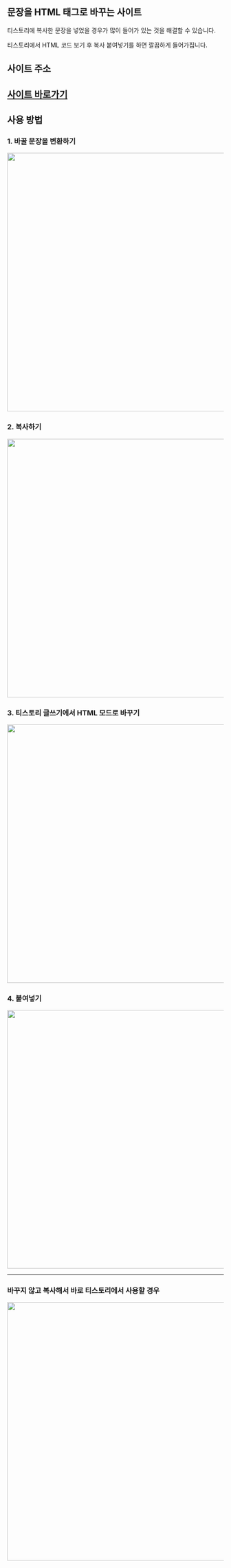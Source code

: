 ## 문장을 HTML 태그로 바꾸는 사이트

티스토리에 복사한 문장을 넣었을 경우가 많이 들어가 있는 것을 해결할 수 있습니다.

티스토리에서 HTML 코드 보기 후 복사 붙여넣기를 하면 깔끔하게 들어가집니다.

## 사이트 주소

## <a href="https://gilpop8663.github.io/convert-word-html-tag/">사이트 바로가기</a>

## 사용 방법

### 1. 바꿀 문장을 변환하기

   <img src="https://user-images.githubusercontent.com/80146176/229478382-b872abb1-d608-4474-880f-721cb378bd5a.png" width="600">

### 2. 복사하기

   <img src="https://user-images.githubusercontent.com/80146176/229478641-c11981e6-ba40-42fe-a6d3-8904368785eb.png" width="600">

### 3. 티스토리 글쓰기에서 HTML 모드로 바꾸기

   <img src="https://user-images.githubusercontent.com/80146176/229478114-960a0cc0-3dd7-432d-93d4-f927507059bb.png" width="600">

### 4. 붙여넣기

   <img src="https://user-images.githubusercontent.com/80146176/229478921-8aaa251f-67a6-4118-889b-4799a34ce404.png" width="600">

---

### 바꾸지 않고 복사해서 바로 티스토리에서 사용할 경우

<img src="https://user-images.githubusercontent.com/80146176/229479557-2e407617-cb1c-4a05-9e93-57c2ec6ac4b6.png" width="600">

